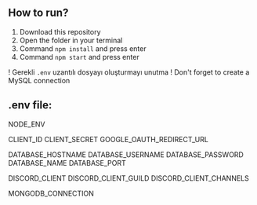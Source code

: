 ## How to run?
1. Download this repository
2. Open the folder in your terminal
3. Command `npm install` and press enter
4. Command `npm start` and press enter

! Gerekli `.env` uzantılı dosyayı oluşturmayı unutma
! Don't forget to create a MySQL connection

## .env file:
NODE_ENV

CLIENT_ID
CLIENT_SECRET
GOOGLE_OAUTH_REDIRECT_URL

DATABASE_HOSTNAME
DATABASE_USERNAME
DATABASE_PASSWORD
DATABASE_NAME
DATABASE_PORT

DISCORD_CLIENT
DISCORD_CLIENT_GUILD
DISCORD_CLIENT_CHANNELS

MONGODB_CONNECTION
